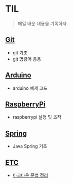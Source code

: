 # TIL

> 매일 배운 내용을 기록하자.



## [Git](./Git)

- git 기초
- git 명령어 응용



## [Arduino](./Arduino)

- arduino 예제 코드



## [RaspberryPi](./Network)

- raspberrypi 설정 및 조작



## [Spring](./Spring)

- Java Spring 기초



## [ETC](./etc)

* [마크다운 문법 정리](./Markdown.md)

